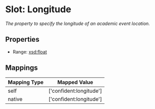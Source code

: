 # Slot: Longitude
_The property to specify the longitude of an academic event location._



<!-- no inheritance hierarchy -->


## Properties

 * Range: [xsd:float](http://www.w3.org/2001/XMLSchema#float)



## Mappings

| Mapping Type | Mapped Value |
| ---  | ---  |
| self | ['confident:longitude'] |
| native | ['confident:longitude'] |






